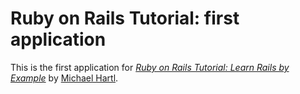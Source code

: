 # Ruby on Rails Tutorial: first application

This is the first application for [*Ruby on Rails Tutorial: Learn Rails by Example*](http://railstutorial.org/)
by [Michael Hartl](http://michaelhartl.com/).